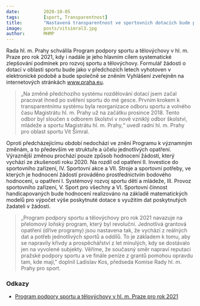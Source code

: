 ```yaml
---
date:         2020-10-05
tags:         [sport, Transparentnost]
title:        "Nastavená transparentnost ve sportovních dotacích bude pokračovat i v nadcházejícím roce"
image: 	      posts/vitsimral3.jpg
author:       MHMP
---
```


Rada hl. m. Prahy schválila Program podpory sportu a tělovýchovy v hl. m. Praze pro rok 2021, kdy i nadále je jeho hlavním cílem systematické zlepšování podmínek pro rozvoj sportu a tělovýchovy. Formulář žádosti o dotaci v oblasti sportu bude jako v předchozích letech vyhotoven v elektronické podobě a bude společně se zněním Vyhlášení zveřejněn na internetových stránkách www.praha.eu.

> „Na změně předchozího systému rozdělování dotací jsem začal pracovat ihned po svěření sportu do mé gesce. Prvním krokem k transparentnímu systému byla reorganizace odboru sportu a volného času Magistrátu hl. m. Prahy už na začátku prosince 2018. Tento odbor byl sloučen s odborem školství v nově vzniklý odbor školství, mládeže a sportu Magistrátu hl. m. Prahy,“ uvedl radní hl. m. Prahy pro oblast sportu Vít Šimral.

Oproti předcházejícímu období nedochází ve znění Programu k významným změnám, a to především ve struktuře a účelu jednotlivých opatření. Výraznější změnou prochází pouze způsob hodnocení žádostí, který vychází ze zkušenosti roku 2020. Na rozdíl od opatření II. Investice do sportovního zařízení, IV. Sportovní akce a VII. Stroje a sportovní potřeby, ve kterých je hodnocení žádostí prováděno prostřednictvím bodového hodnocení, u opatření I. Systémový rozvoj sportu dětí a mládeže, III. Provoz sportovního zařízení, V. Sport pro všechny a VI. Sportovní činnost handicapovaných bude hodnocení realizováno na základě matematických modelů pro výpočet výše poskytnuté dotace s využitím dat poskytnutých žadateli v žádosti.

> „Program podpory sportu a tělovýchovy pro rok 2021 navazuje na přelomový loňský program, který byl revoluční. Jednotlivá grantová opatření (dříve programy) jsou nastavena tak, že vychází z reálných dat a potřeb jednotlivých sportů a oddílů. To je základem k tomu, aby se napravily křivdy a prospěchářství z let minulých, kdy se dostávalo jen na vyvolené subjekty. Věříme, že současný směr napraví reputaci pražské podpory sportu a ve finále peníze z grantů pomohou opravdu tam, kde mají," doplnil Ladislav Kos, předseda Komise Rady hl. m. Prahy pro sport.

### Odkazy 

* [Program podpory sportu a tělovýchovy v hl. m. Praze pro rok 2021](/assets/pdf/program-sport.pdf)
